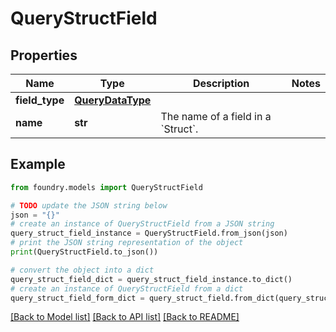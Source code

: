 # QueryStructField

## Properties

Name | Type | Description | Notes
------------ | ------------- | ------------- | -------------
**field_type** | [**QueryDataType**](QueryDataType.md) |  |
**name** | **str** | The name of a field in a \`Struct\`.  |

## Example

```python
from foundry.models import QueryStructField

# TODO update the JSON string below
json = "{}"
# create an instance of QueryStructField from a JSON string
query_struct_field_instance = QueryStructField.from_json(json)
# print the JSON string representation of the object
print(QueryStructField.to_json())

# convert the object into a dict
query_struct_field_dict = query_struct_field_instance.to_dict()
# create an instance of QueryStructField from a dict
query_struct_field_form_dict = query_struct_field.from_dict(query_struct_field_dict)
```

[\[Back to Model list\]](../README.md#documentation-for-models) [\[Back to API list\]](../README.md#documentation-for-api-endpoints) [\[Back to README\]](../README.md)
